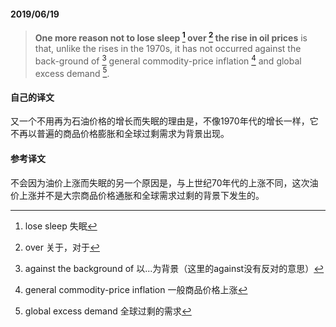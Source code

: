 #### 2019/06/19

> **One more reason not to lose sleep [^1] over [^2] the rise in oil prices** is that, unlike the rises in the 1970s, it has not occurred against the back-ground of [^3] general commodity-price inflation [^4] and global excess demand [^5].



#### 自己的译文

又一个不用再为石油价格的增长而失眠的理由是，不像1970年代的增长一样，它不再以普遍的商品价格膨胀和全球过剩需求为背景出现。



#### 参考译文

不会因为油价上涨而失眠的另一个原因是，与上世纪70年代的上涨不同，这次油价上涨并不是大宗商品价格通胀和全球需求过剩的背景下发生的。



[^1]: lose sleep 失眠
[^2]: over 关于，对于
[^3]: against the background of 以...为背景（这里的against没有反对的意思）
[^4]: general commodity-price inflation 一般商品价格上涨
[^5]: global excess demand 全球过剩的需求